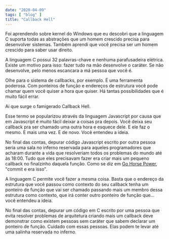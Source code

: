 ```yaml
---
date: "2020-04-09"
tags: [ "blog" ]
title: "Callback Hell"
---
```

Foi aprendendo sobre kernel do Windows que eu descobri que a linguagem C suporta todas as abstrações que um homem crescido precisa para desenvolver sistemas. Também aprendi que você precisa ser um homem crescido para saber usar direito.

A linguagem C possui 32 palavras-chave e nenhuma parafusadeira elétrica. Existe um motivo para isso: fazer tudo na mão desenvolve o caráter. Se não desenvolve, pelo menos escancara a má pessoa que você é.

Olhe para o sistema de callbacks, por exemplo. É uma ferramenta poderosa. Com ponteiros de função e endereços de estrutura você pode chamar quem você quiser a hora que quiser. Há tantas possibilidades que é muito fácil errar.

Aí que surge o famigerado Callback Hell.

Esse termo se popularizou através da linguagem Javascript por causa que em Javascript é muito fácil deixar a coisas pra depois. Você deixa seu callback pra ser chamado uma outra hora e esquece dele. E ele faz o mesmo. E mais uma vez. E de novo. Você entendeu a ideia.

No final das contas, depurar código Javascript escrito por outra pessoa seria uma sala no inferno reservada para aqueles programadores que acharam durante a vida que resolveriam todos os problemas do mundo até às 18:00. Tudo que eles precisavam fazer era criar mais um pequeno callback no finalzinho daquela função. Como se diz em [Go Horse Power], "commit e era isso".

A linguagem C permite você fazer a mesma coisa. Basta que o endereço da estrutura que você passou como contexto do seu callback tenha um ponteiro de função que vai ser chamado passando mais um membro dessa estrutura como contexto, que irá conter outro ponteiro de função que... você entendeu a ideia.

No final das contas, depurar um código em C escrito por uma pessoa que evita resolver problemas de arquitetura criando mais um callback deve demonstrar como existem pessoas sem caráter que sabem declarar um ponteiro de função. Cuidado com essas pessoas. Elas podem te levar até uma salinha reservada no inferno.

[Go Horse Power]: /extreme-go-horse
